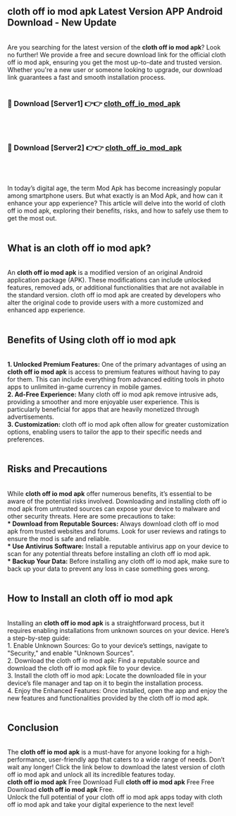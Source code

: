 ## cloth off io mod apk Latest Version APP Android Download - New Update
<br>
Are you searching for the latest version of the <strong>cloth off io mod apk</strong>? Look no further! We provide a free and secure download link for the official cloth off io mod apk, ensuring you get the most up-to-date and trusted version. Whether you're a new user or someone looking to upgrade, our download link guarantees a fast and smooth installation process.
<br>
<br>
<h3>🔴 Download [Server1] 👉👉 <a href="https://modyolo.store/cloth+off+io+mod+apk">cloth_off_io_mod_apk</a></h3><br>
<br>
<h3>🔴 Download [Server2] 👉👉 <a href="https://modyolo.store/cloth+off+io+mod+apk">cloth_off_io_mod_apk</a></h3><br>
<br>
<br>
In today’s digital age, the term Mod Apk has become increasingly popular among smartphone users. But what exactly is an Mod Apk, and how can it enhance your app experience? This article will delve into the world of cloth off io mod apk, exploring their benefits, risks, and how to safely use them to get the most out.
<br>
<br>
<h2>What is an cloth off io mod apk?</h2>
<br>
An <strong>cloth off io mod apk</strong> is a modified version of an original Android application package (APK). These modifications can include unlocked features, removed ads, or additional functionalities that are not available in the standard version. cloth off io mod apk are created by developers who alter the original code to provide users with a more customized and enhanced app experience.
<br>
<br>
<h2>Benefits of Using cloth off io mod apk</h2>
<br>
<strong> 1. Unlocked Premium Features:</strong> One of the primary advantages of using an <strong>cloth off io mod apk</strong> is access to premium features without having to pay for them. This can include everything from advanced editing tools in photo apps to unlimited in-game currency in mobile games.
<br>
<strong> 2. Ad-Free Experience:</strong> Many cloth off io mod apk remove intrusive ads, providing a smoother and more enjoyable user experience. This is particularly beneficial for apps that are heavily monetized through advertisements.
<br>
<strong> 3. Customization:</strong> cloth off io mod apk often allow for greater customization options, enabling users to tailor the app to their specific needs and preferences.
<br>
<br>
<h2>Risks and Precautions</h2>
<br>
While <strong>cloth off io mod apk</strong> offer numerous benefits, it’s essential to be aware of the potential risks involved. Downloading and installing cloth off io mod apk from untrusted sources can expose your device to malware and other security threats. Here are some precautions to take:
<br>
<strong> * Download from Reputable Sources:</strong> Always download cloth off io mod apk from trusted websites and forums. Look for user reviews and ratings to ensure the mod is safe and reliable.
<br>
<strong> * Use Antivirus Software:</strong> Install a reputable antivirus app on your device to scan for any potential threats before installing an cloth off io mod apk.
<br>
<strong> * Backup Your Data:</strong> Before installing any cloth off io mod apk, make sure to back up your data to prevent any loss in case something goes wrong.
<br>
<br>
<h2>How to Install an cloth off io mod apk</h2>
<br>
Installing an <strong>cloth off io mod apk</strong> is a straightforward process, but it requires enabling installations from unknown sources on your device. Here’s a step-by-step guide:
<br>
 1. Enable Unknown Sources: Go to your device’s settings, navigate to "Security," and enable "Unknown Sources".
<br>
 2. Download the cloth off io mod apk: Find a reputable source and download the cloth off io mod apk file to your device.
<br>
 3. Install the cloth off io mod apk: Locate the downloaded file in your device’s file manager and tap on it to begin the installation process.
<br>
 4. Enjoy the Enhanced Features: Once installed, open the app and enjoy the new features and functionalities provided by the cloth off io mod apk.
<br>
<br>
<h2><strong>Conclusion</strong></h2>
<br>
The <strong>cloth off io mod apk</strong> is a must-have for anyone looking for a high-performance, user-friendly app that caters to a wide range of needs. Don’t wait any longer! Click the link below to download the latest version of cloth off io mod apk and unlock all its incredible features today.
<br>
<strong>cloth off io mod apk</strong> Free Download Full <strong>cloth off io mod apk</strong> Free Free Download <strong>cloth off io mod apk</strong> Free.
<br>
Unlock the full potential of your cloth off io mod apk apps today with cloth off io mod apk and take your digital experience to the next level!